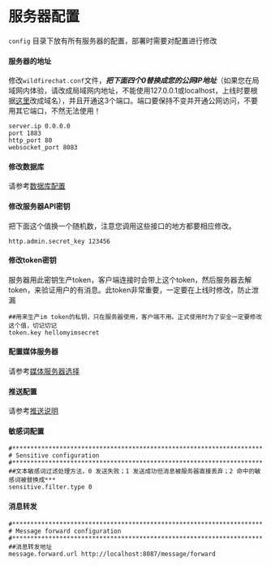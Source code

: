 # 服务器配置

```config``` 目录下放有所有服务器的配置，部署时需要对配置进行修改

#### 服务器的地址
修改```wildfirechat.conf```文件，***把下面四个0替换成您的公网IP地址***（如果您在局域网内体验，请改成局域网内地址，不能使用127.0.0.1或localhost，上线时要根据[这里](../faq/server.md#Q_如何给IM服务器配置域名)改成域名），并且开通这3个端口。端口要保持不变并开通公网访问，不要用其它端口，不然无法使用！

```
server.ip 0.0.0.0
port 1883
http_port 80
websocket_port 8083
```

#### 修改数据库
请参考[数据库配置](./db_config.md)

#### 修改服务器API密钥
把下面这个值换一个随机数，注意您调用这些接口的地方都要相应修改。
```
http.admin.secret_key 123456
```

#### 修改token密钥
服务器用此密钥生产token，客户端连接时会带上这个token，然后服务器去解token，来验证用户的有消息。此token非常重要，一定要在上线时修改，防止泄漏
```
##用来生产im token的私钥，只在服务器使用，客户端不用。正式使用时为了安全一定要修改这个值，切记切记
token.key hellomyimsecret

```

#### 配置媒体服务器
请参考[媒体服务器选择](./media_server.md)

#### 推送配置
请参考[推送说明](.push_config.md)

#### 敏感词配置
```
#*********************************************************************
# Sensitive configuration
#*********************************************************************
##文本敏感词过滤处理方法，0 发送失败；1 发送成功但消息被服务器直接丢弃；2 命中的敏感词被替换成***
sensitive.filter.type 0
```

#### 消息转发
```
#*********************************************************************
# Message forward configuration
#*********************************************************************
##消息转发地址
message.forward.url http://localhost:8087/message/forward
```
